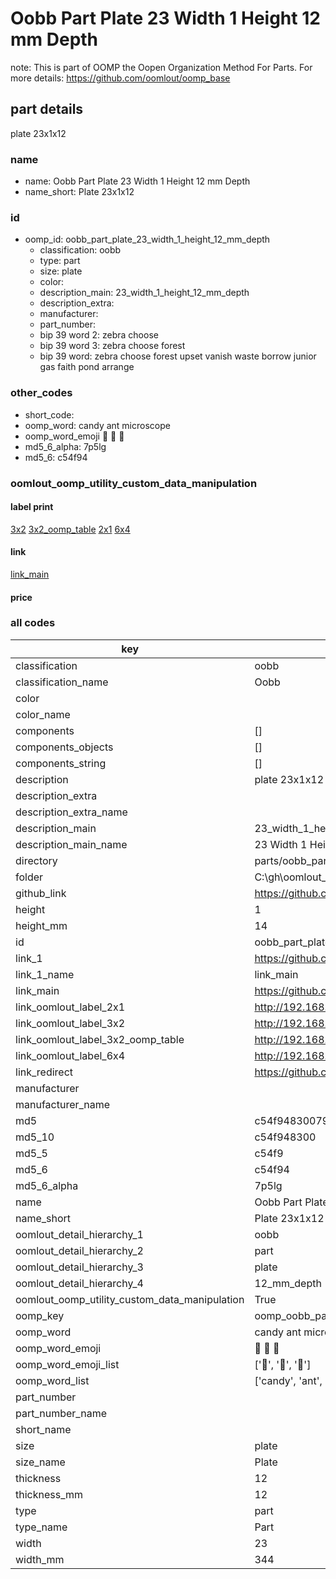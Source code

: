 # Oobb Part Plate 23 Width 1 Height 12 mm Depth  

note: This is part of OOMP the Oopen Organization Method For Parts. For more details: https://github.com/oomlout/oomp_base

##  part details
  



plate 23x1x12



### name
* name: Oobb Part Plate 23 Width 1 Height 12 mm Depth
* name_short: Plate 23x1x12 
### id
* oomp_id: oobb_part_plate_23_width_1_height_12_mm_depth
  * classification: oobb
  * type: part
  * size: plate
  * color: 
  * description_main: 23_width_1_height_12_mm_depth
  * description_extra: 
  * manufacturer: 
  * part_number: 
  * bip 39 word 2: zebra choose
  * bip 39 word 3: zebra choose forest
  * bip 39 word: zebra choose forest upset vanish waste borrow junior gas faith pond arrange

### other_codes
* short_code: 
* oomp_word: candy ant microscope
* oomp_word_emoji :candy: :ant: :microscope:
* md5_6_alpha: 7p5lg
* md5_6: c54f94






### oomlout_oomp_utility_custom_data_manipulation
#### label print
[3x2](http://192.168.1.245:1112/?label=oomp%207p5lg)
[3x2_oomp_table](http://192.168.1.108:1112/?label=oomp%207p5lg)
[2x1](http://192.168.1.242:1112/?label=oomp%207p5lg)
[6x4](http://192.168.1.55:1112/?label=oomp%207p5lg)    

#### link

[link_main](https://github.com/oomlout/oomlout_oobb_version_4_generated_parts/tree/main/navigation_oomp/oobb/part/plate/23_width_1_height_12_mm_depth/part)                              

#### price







### all codes 
| key | value |  
| --- | --- |  
| classification | oobb |  
| classification_name | Oobb |  
| color |  |  
| color_name |  |  
| components | [] |  
| components_objects | [] |  
| components_string | [] |  
| description | plate 23x1x12 |  
| description_extra |  |  
| description_extra_name |  |  
| description_main | 23_width_1_height_12_mm_depth |  
| description_main_name | 23 Width 1 Height 12 mm Depth |  
| directory | parts/oobb_part_plate_23_width_1_height_12_mm_depth |  
| folder | C:\gh\oomlout_oobb_version_4_generated_parts\parts\oobb_part_plate_23_width_1_height_12_mm_depth |  
| github_link | https://github.com/oomlout/oomlout_oomp_part_src/tree/main/parts/oobb_part_plate_23_width_1_height_12_mm_depth |  
| height | 1 |  
| height_mm | 14 |  
| id | oobb_part_plate_23_width_1_height_12_mm_depth |  
| link_1 | https://github.com/oomlout/oomlout_oobb_version_4_generated_parts/tree/main/navigation_oomp/oobb/part/plate/23_width_1_height_12_mm_depth/part |  
| link_1_name | link_main |  
| link_main | https://github.com/oomlout/oomlout_oobb_version_4_generated_parts/tree/main/navigation_oomp/oobb/part/plate/23_width_1_height_12_mm_depth/part |  
| link_oomlout_label_2x1 | http://192.168.1.242:1112/?label=oomp%207p5lg |  
| link_oomlout_label_3x2 | http://192.168.1.245:1112/?label=oomp%207p5lg |  
| link_oomlout_label_3x2_oomp_table | http://192.168.1.108:1112/?label=oomp%207p5lg |  
| link_oomlout_label_6x4 | http://192.168.1.55:1112/?label=oomp%207p5lg |  
| link_redirect | https://github.com/oomlout/oomlout_oobb_version_4_generated_parts/tree/main/parts/oobb_plate_23_01_12 |  
| manufacturer |  |  
| manufacturer_name |  |  
| md5 | c54f948300792343def8aef2b64a17fc |  
| md5_10 | c54f948300 |  
| md5_5 | c54f9 |  
| md5_6 | c54f94 |  
| md5_6_alpha | 7p5lg |  
| name | Oobb Part Plate 23 Width 1 Height 12 mm Depth |  
| name_short | Plate 23x1x12  |  
| oomlout_detail_hierarchy_1 | oobb |  
| oomlout_detail_hierarchy_2 | part |  
| oomlout_detail_hierarchy_3 | plate |  
| oomlout_detail_hierarchy_4 | 12_mm_depth |  
| oomlout_oomp_utility_custom_data_manipulation | True |  
| oomp_key | oomp_oobb_part_plate_23_width_1_height_12_mm_depth |  
| oomp_word | candy ant microscope |  
| oomp_word_emoji | :candy: :ant: :microscope: |  
| oomp_word_emoji_list | [':candy:', ':ant:', ':microscope:'] |  
| oomp_word_list | ['candy', 'ant', 'microscope'] |  
| part_number |  |  
| part_number_name |  |  
| short_name |  |  
| size | plate |  
| size_name | Plate |  
| thickness | 12 |  
| thickness_mm | 12 |  
| type | part |  
| type_name | Part |  
| width | 23 |  
| width_mm | 344 |  
